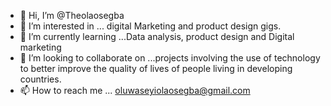 - 👋 Hi, I’m @Theolaosegba
- 👀 I’m interested in ... digital Marketing and product design gigs.
- 🌱 I’m currently learning ...Data analysis, product design and Digital marketing 
- 💞️ I’m looking to collaborate on ...projects involving the use of technology to better improve the quality of lives of people living in developing countries.
- 📫 How to reach me ... oluwaseyiolaosegba@gmail.com 

<!---
Theolaosegba/Theolaosegba is a ✨ special ✨ repository because its `README.md` (this file) appears on your GitHub profile.
You can click the Preview link to take a look at your changes.
--->
